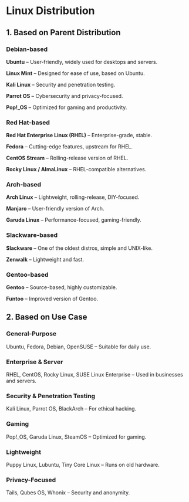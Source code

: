 # Linux Distribution

## 1. Based on Parent Distribution
### Debian-based
**Ubuntu** – User-friendly, widely used for desktops and servers.

**Linux Mint** – Designed for ease of use, based on Ubuntu.

**Kali Linux** – Security and penetration testing.

**Parrot OS** – Cybersecurity and privacy-focused.

**Pop!_OS** – Optimized for gaming and productivity.

### Red Hat-based
**Red Hat Enterprise Linux (RHEL)** – Enterprise-grade, stable.

**Fedora** – Cutting-edge features, upstream for RHEL.

**CentOS Stream** – Rolling-release version of RHEL.

**Rocky Linux / AlmaLinux** – RHEL-compatible alternatives.

### Arch-based
**Arch Linux** – Lightweight, rolling-release, DIY-focused.

**Manjaro** – User-friendly version of Arch.

**Garuda Linux** – Performance-focused, gaming-friendly.

### Slackware-based
**Slackware** – One of the oldest distros, simple and UNIX-like.

**Zenwalk** – Lightweight and fast.

### Gentoo-based
**Gentoo** – Source-based, highly customizable.

**Funtoo** – Improved version of Gentoo.

## 2. Based on Use Case
### General-Purpose
Ubuntu, Fedora, Debian, OpenSUSE – Suitable for daily use.

### Enterprise & Server
RHEL, CentOS, Rocky Linux, SUSE Linux Enterprise – Used in businesses and servers.

### Security & Penetration Testing
Kali Linux, Parrot OS, BlackArch – For ethical hacking.

### Gaming
Pop!_OS, Garuda Linux, SteamOS – Optimized for gaming.

### Lightweight
Puppy Linux, Lubuntu, Tiny Core Linux – Runs on old hardware.

### Privacy-Focused
Tails, Qubes OS, Whonix – Security and anonymity.
